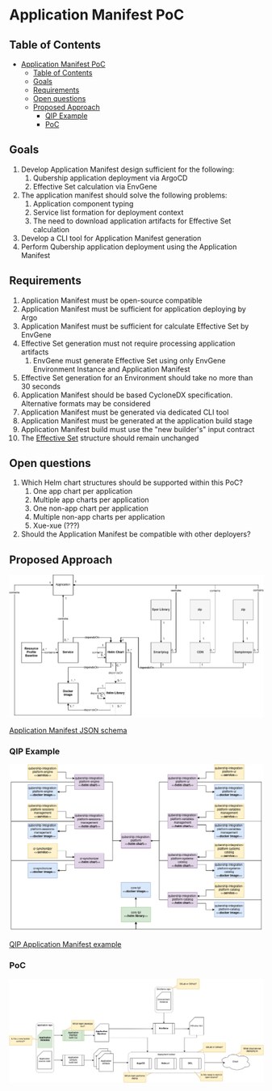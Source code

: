 # Application Manifest PoC

## Table of Contents

- [Application Manifest PoC](#application-manifest-poc)
  - [Table of Contents](#table-of-contents)
  - [Goals](#goals)
  - [Requirements](#requirements)
  - [Open questions](#open-questions)
  - [Proposed Approach](#proposed-approach)
    - [QIP Example](#qip-example)
    - [PoC](#poc)

## Goals

1. Develop Application Manifest design sufficient for the following:
   1. Qubership application deployment via ArgoCD
   2. Effective Set calculation via EnvGene
2. The application manifest should solve the following problems:
   1. Application component typing
   2. Service list formation for deployment context
   3. The need to download application artifacts for Effective Set calculation
3. Develop a CLI tool for Application Manifest generation
4. Perform Qubership application deployment using the Application Manifest

## Requirements

1. Application Manifest must be open-source compatible
2. Application Manifest must be sufficient for application deploying by Argo
3. Application Manifest must be sufficient for calculate Effective Set by EnvGene
4. Effective Set generation must not require processing application artifacts
   1. EnvGene must generate Effective Set using only EnvGene Environment Instance and Application Manifest
5. Effective Set generation for an Environment should take no more than 30 seconds
6. Application Manifest should be based CycloneDX specification. Alternative formats may be considered
7. Application Manifest must be generated via dedicated CLI tool
8. Application Manifest must be generated at the application build stage
9. Application Manifest build must use the "new builder's" input contract
10. The [Effective Set](https://github.com/Netcracker/qubership-envgene/blob/feature/es_impovement_step_2/docs/calculator-cli.md#effective-set-v20) structure should remain unchanged

## Open questions

1. Which Helm chart structures should be supported within this PoC?
   1. One app chart per application
   2. Multiple app charts per application
   3. One non-app chart per application
   4. Multiple non-app charts per application
   5. Xue-xue (???)
2. Should the Application Manifest be compatible with other deployers?

## Proposed Approach

![application-manifest-1.drawio.png](/docs/images/application-manifest-1.drawio.png)

[Application Manifest JSON schema](/schemas/application-manifest.schema.json)

### QIP Example

![application-manifest-1.drawio.png](/docs/images/application-manifest-3.drawio.png)

[QIP Application Manifest example](/examples/application-manifest-qip.json)

### PoC

![application-manifest-2.drawio.png](/docs/images/application-manifest-2.drawio.png)
